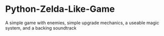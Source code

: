 # Python-Zelda-Like-Game
A simple game with enemies, simple upgrade mechanics, a useable magic system, and a backing soundtrack
